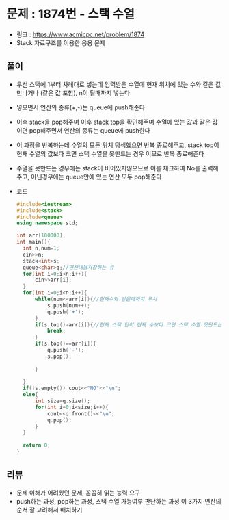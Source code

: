 # 문제 : 1874번 - 스택 수열

* 링크 : https://www.acmicpc.net/problem/1874
* Stack 자료구조를 이용한 응용 문제

## 풀이

* 우선 스택에 1부터 차례대로 넣는데 입력받은 수열에 현재 위치에 있는 수와 같은 값 만나거나 (같은 값 포함), n이 될때까지 넣는다
* 넣으면서 연산의 종류(+,-)는 queue에 push해준다
* 이후 stack을 pop해주며 이후 stack top을 확인해주며 수열에 있는 값과 같은 값이면 pop해주면서 연산의 종류는 queue에 push한다
* 이 과정을 반복하는데 수열의 모든 위치 탐색했으면 반복 종료해주고, stack top이 현재 수열의 값보다 크면 스택 수열을 못만드는 경우 이므로 반복 종료해준다
* 수열을 못만드는 경우에는 stack이 비어있지않으므로 이를 체크하여 No를 출력해주고, 아닌경우에는 queue안에 있는 연산 모두 pop해준다

* 코드

  ```c++
  #include<iostream>
  #include<stack>
  #include<queue>
  using namespace std;
  
  int arr[100000];
  int main(){
  	int n,num=1;
  	cin>>n;
  	stack<int>s;
  	queue<char>q;//연산내용저장하는 큐 
  	for(int i=0;i<n;i++){
  		cin>>arr[i];
  	}
  	for(int i=0;i<n;i++){
  		while(num<=arr[i]){//현재수와 같을때까지 푸시 
  			s.push(num++);
  			q.push('+');
  		}
  		if(s.top()>arr[i]){//현재 스택 탑이 현재 수보다 크면 스택 수열 못만드는 경우(스택안에는 오름차순으로 들어가므로) 
  			break;
  		}
  		if(s.top()==arr[i]){
  			q.push('-');
  			s.pop();
  			
  		}
  		
  	}
  	if(!s.empty()) cout<<"NO"<<"\n";
  	else{
  		int size=q.size();
  		for(int i=0;i<size;i++){
  			cout<<q.front()<<"\n";
  			q.pop();
  		}
  	}
  	
  	return 0;
  }
  
  ```

  

## 리뷰

* 문제 이해가 어려웠던 문제, 꼼꼼히 읽는 능력 요구
* push하는 과정, pop하는 과정, 스택 수열 가능여부 판단하는 과정 이 3가지 연산의 순서 잘 고려해서 배치하기